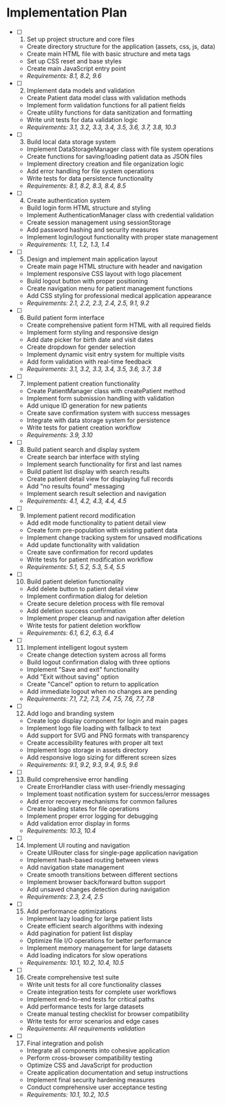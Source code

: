 # Implementation Plan

- [ ] 1. Set up project structure and core files

  - Create directory structure for the application (assets, css, js, data)
  - Create main HTML file with basic structure and meta tags
  - Set up CSS reset and base styles
  - Create main JavaScript entry point
  - _Requirements: 8.1, 8.2, 9.6_

- [ ] 2. Implement data models and validation

  - Create Patient data model class with validation methods
  - Implement form validation functions for all patient fields
  - Create utility functions for data sanitization and formatting
  - Write unit tests for data validation logic
  - _Requirements: 3.1, 3.2, 3.3, 3.4, 3.5, 3.6, 3.7, 3.8, 10.3_

- [ ] 3. Build local data storage system

  - Implement DataStorageManager class with file system operations
  - Create functions for saving/loading patient data as JSON files
  - Implement directory creation and file organization logic
  - Add error handling for file system operations
  - Write tests for data persistence functionality
  - _Requirements: 8.1, 8.2, 8.3, 8.4, 8.5_

- [ ] 4. Create authentication system

  - Build login form HTML structure and styling
  - Implement AuthenticationManager class with credential validation
  - Create session management using sessionStorage
  - Add password hashing and security measures
  - Implement login/logout functionality with proper state management
  - _Requirements: 1.1, 1.2, 1.3, 1.4_

- [ ] 5. Design and implement main application layout

  - Create main page HTML structure with header and navigation
  - Implement responsive CSS layout with logo placement
  - Build logout button with proper positioning
  - Create navigation menu for patient management functions
  - Add CSS styling for professional medical application appearance
  - _Requirements: 2.1, 2.2, 2.3, 2.4, 2.5, 9.1, 9.2_

- [ ] 6. Build patient form interface

  - Create comprehensive patient form HTML with all required fields
  - Implement form styling and responsive design
  - Add date picker for birth date and visit dates
  - Create dropdown for gender selection
  - Implement dynamic visit entry system for multiple visits
  - Add form validation with real-time feedback
  - _Requirements: 3.1, 3.2, 3.3, 3.4, 3.5, 3.6, 3.7, 3.8_

- [ ] 7. Implement patient creation functionality

  - Create PatientManager class with createPatient method
  - Implement form submission handling with validation
  - Add unique ID generation for new patients
  - Create save confirmation system with success messages
  - Integrate with data storage system for persistence
  - Write tests for patient creation workflow
  - _Requirements: 3.9, 3.10_

- [ ] 8. Build patient search and display system

  - Create search bar interface with styling
  - Implement search functionality for first and last names
  - Build patient list display with search results
  - Create patient detail view for displaying full records
  - Add "no results found" messaging
  - Implement search result selection and navigation
  - _Requirements: 4.1, 4.2, 4.3, 4.4, 4.5_

- [ ] 9. Implement patient record modification

  - Add edit mode functionality to patient detail view
  - Create form pre-population with existing patient data
  - Implement change tracking system for unsaved modifications
  - Add update functionality with validation
  - Create save confirmation for record updates
  - Write tests for patient modification workflow
  - _Requirements: 5.1, 5.2, 5.3, 5.4, 5.5_

- [ ] 10. Build patient deletion functionality

  - Add delete button to patient detail view
  - Implement confirmation dialog for deletion
  - Create secure deletion process with file removal
  - Add deletion success confirmation
  - Implement proper cleanup and navigation after deletion
  - Write tests for patient deletion workflow
  - _Requirements: 6.1, 6.2, 6.3, 6.4_

- [ ] 11. Implement intelligent logout system

  - Create change detection system across all forms
  - Build logout confirmation dialog with three options
  - Implement "Save and exit" functionality
  - Add "Exit without saving" option
  - Create "Cancel" option to return to application
  - Add immediate logout when no changes are pending
  - _Requirements: 7.1, 7.2, 7.3, 7.4, 7.5, 7.6, 7.7, 7.8_

- [ ] 12. Add logo and branding system

  - Create logo display component for login and main pages
  - Implement logo file loading with fallback to text
  - Add support for SVG and PNG formats with transparency
  - Create accessibility features with proper alt text
  - Implement logo storage in assets directory
  - Add responsive logo sizing for different screen sizes
  - _Requirements: 9.1, 9.2, 9.3, 9.4, 9.5, 9.6_

- [ ] 13. Build comprehensive error handling

  - Create ErrorHandler class with user-friendly messaging
  - Implement toast notification system for success/error messages
  - Add error recovery mechanisms for common failures
  - Create loading states for file operations
  - Implement proper error logging for debugging
  - Add validation error display in forms
  - _Requirements: 10.3, 10.4_

- [ ] 14. Implement UI routing and navigation

  - Create UIRouter class for single-page application navigation
  - Implement hash-based routing between views
  - Add navigation state management
  - Create smooth transitions between different sections
  - Implement browser back/forward button support
  - Add unsaved changes detection during navigation
  - _Requirements: 2.3, 2.4, 2.5_

- [ ] 15. Add performance optimizations

  - Implement lazy loading for large patient lists
  - Create efficient search algorithms with indexing
  - Add pagination for patient list display
  - Optimize file I/O operations for better performance
  - Implement memory management for large datasets
  - Add loading indicators for slow operations
  - _Requirements: 10.1, 10.2, 10.4, 10.5_

- [ ] 16. Create comprehensive test suite

  - Write unit tests for all core functionality classes
  - Create integration tests for complete user workflows
  - Implement end-to-end tests for critical paths
  - Add performance tests for large datasets
  - Create manual testing checklist for browser compatibility
  - Write tests for error scenarios and edge cases
  - _Requirements: All requirements validation_

- [ ] 17. Final integration and polish
  - Integrate all components into cohesive application
  - Perform cross-browser compatibility testing
  - Optimize CSS and JavaScript for production
  - Create application documentation and setup instructions
  - Implement final security hardening measures
  - Conduct comprehensive user acceptance testing
  - _Requirements: 10.1, 10.2, 10.5_
